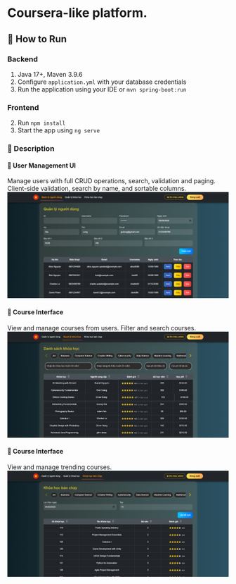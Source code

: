 # Coursera-like platform.

## 🔧 How to Run

### Backend
1. Java 17+, Maven 3.9.6
3. Configure `application.yml` with your database credentials
4. Run the application using your IDE or `mvn spring-boot:run`

### Frontend
2. Run `npm install`
3. Start the app using `ng serve`

### 📸 Description

#### 👥 User Management UI
Manage users with full CRUD operations, search, validation and paging.
Client-side validation, search by name, and sortable columns.
![User Management](Coursera_BE/src/main/resources/templates/assets/all_users.png)

#### 📝 Course Interface
View and manage courses from users.
Filter and search courses.
![Course Management](Coursera_BE/src/main/resources/templates/assets/all_courses.png)

#### 📝 Course Interface
View and manage trending courses. 
![Course Management](Coursera_BE/src/main/resources/templates/assets/hot-trend-courses.png)

